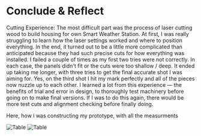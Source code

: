 # Conclude & Reflect

 Cutting Experience: 
 The most difficult part was the process of laser cutting wood to build housing for  own Smart Weather Station. 
 At first, I was really struggling to learn how the laser settings worked and where to position everything. In the end, it turned out to be a little more complicated than anticipated because they had such precise cuts for how everything was installed. I failed a couple of times as my first two tries were not correctly.
In each case, the panels didn't fit or the cuts were too shallow / deep. It ended up taking me longer, with three tries to get the final accurate shot I was aiming for. Yes, on the third shot I hit my mark perfectly and all of the pieces now nuzzle up to each other.
I learned a lot from this experience — the benefits of trial and error in design, to thoroughly test machinery before going on to make final versions. If I was to do this again, there would be more test cuts and alignment checking before finally doing.

Here, how i was constructing my prototype, with all the measurments 

![Table](/assets/mybox1.jpg) 
![Table](/assets/mybox2.jpg) 



